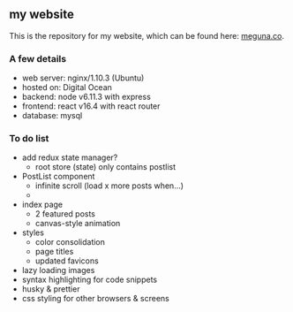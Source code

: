 ## my website

This is the repository for my website, which can be found here: [meguna.co](https://meguna.co).

### A few details

* web server: nginx/1.10.3 (Ubuntu)
* hosted on: Digital Ocean
* backend: node v6.11.3 with express
* frontend: react v16.4 with react router
* database: mysql

### To do list

* add redux state manager?
    * root store (state) only contains postlist
* PostList component
    * infinite scroll (load x more posts when...)
    * 
* index page
    * 2 featured posts
    * canvas-style animation 
* styles
    * color consolidation
    * page titles
    * updated favicons
* lazy loading images
* syntax highlighting for code snippets
* husky & prettier 
* css styling for other browsers & screens